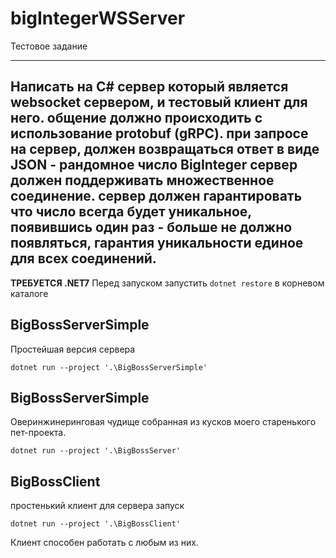 # bigIntegerWSServer
Тестовое задание

---

Написать на C# сервер который является websocket сервером, и тестовый клиент для него. общение должно происходить с использование protobuf (gRPC).
при запросе на сервер, должен возвращаться ответ в виде JSON - рандомное число BigInteger
сервер должен поддерживать множественное соединение.
сервер должен гарантировать что число всегда будет уникальное, появившись один раз - больше не должно появляться, гарантия уникальности единое для всех соединений.
---
**ТРЕБУЕТСЯ .NET7**
Перед запуском запустить 
`dotnet restore` в корневом каталоге


## BigBossServerSimple
Простейшая версия сервера

`dotnet run --project '.\BigBossServerSimple'`

## BigBossServerSimple
Оверинжинеринговая чудище собранная из кусков моего старенького пет-проекта.

`dotnet run --project '.\BigBossServer'`


## BigBossClient 
простенький клиент для сервера
запуск 

`dotnet run --project '.\BigBossClient'`

Клиент способен работать с любым из них.
